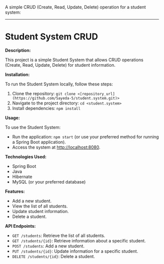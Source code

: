 A simple CRUD (Create, Read, Update, Delete) operation for a student system:

---

# Student System CRUD

**Description:**

This project is a simple Student System that allows CRUD operations (Create, Read, Update, Delete) for student information.


**Installation:**

To run the Student System locally, follow these steps:

1. Clone the repository: `git clone <[repository_url](https://github.com/Sayeda-5/student.system.git)>`
2. Navigate to the project directory: `cd <student.system>`
3. Install dependencies: `npm install`

**Usage:**

To use the Student System:

- Run the application: `npm start` (or use your preferred method for running a Spring Boot application).
- Access the system at [http://localhost:8080](http://localhost:8080).

**Technologies Used:**

- Spring Boot
- Java
- Hibernate
- MySQL (or your preferred database)

**Features:**

- Add a new student.
- View the list of all students.
- Update student information.
- Delete a student.

**API Endpoints:**

- `GET /students`: Retrieve the list of all students.
- `GET /students/{id}`: Retrieve information about a specific student.
- `POST /students`: Add a new student.
- `PUT /students/{id}`: Update information for a specific student.
- `DELETE /students/{id}`: Delete a student.


